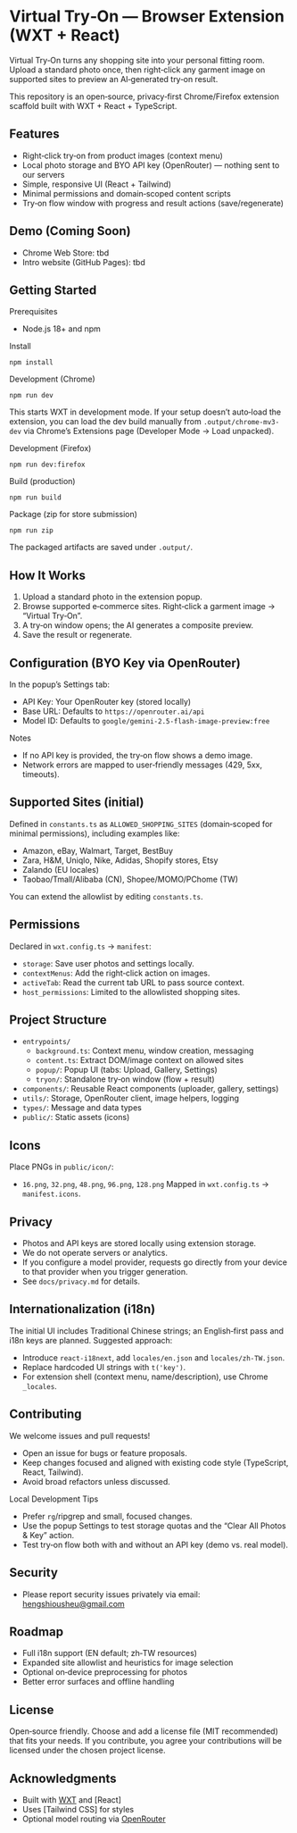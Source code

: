 # Virtual Try‑On — Browser Extension (WXT + React)

Virtual Try‑On turns any shopping site into your personal fitting room. Upload a standard photo once, then right‑click any garment image on supported sites to preview an AI‑generated try‑on result.

This repository is an open‑source, privacy‑first Chrome/Firefox extension scaffold built with WXT + React + TypeScript.

## Features
- Right‑click try‑on from product images (context menu)
- Local photo storage and BYO API key (OpenRouter) — nothing sent to our servers
- Simple, responsive UI (React + Tailwind)
- Minimal permissions and domain‑scoped content scripts
- Try‑on flow window with progress and result actions (save/regenerate)

## Demo (Coming Soon)
- Chrome Web Store: tbd
- Intro website (GitHub Pages): tbd

## Getting Started

Prerequisites
- Node.js 18+ and npm

Install
```
npm install
```

Development (Chrome)
```
npm run dev
```
This starts WXT in development mode. If your setup doesn’t auto‑load the extension, you can load the dev build manually from `.output/chrome-mv3-dev` via Chrome’s Extensions page (Developer Mode → Load unpacked).

Development (Firefox)
```
npm run dev:firefox
```

Build (production)
```
npm run build
```

Package (zip for store submission)
```
npm run zip
```
The packaged artifacts are saved under `.output/`.

## How It Works
1. Upload a standard photo in the extension popup.
2. Browse supported e‑commerce sites. Right‑click a garment image → “Virtual Try‑On”.
3. A try‑on window opens; the AI generates a composite preview.
4. Save the result or regenerate.

## Configuration (BYO Key via OpenRouter)
In the popup’s Settings tab:
- API Key: Your OpenRouter key (stored locally)
- Base URL: Defaults to `https://openrouter.ai/api`
- Model ID: Defaults to `google/gemini-2.5-flash-image-preview:free`

Notes
- If no API key is provided, the try‑on flow shows a demo image.
- Network errors are mapped to user‑friendly messages (429, 5xx, timeouts).

## Supported Sites (initial)
Defined in `constants.ts` as `ALLOWED_SHOPPING_SITES` (domain‑scoped for minimal permissions), including examples like:
- Amazon, eBay, Walmart, Target, BestBuy
- Zara, H&M, Uniqlo, Nike, Adidas, Shopify stores, Etsy
- Zalando (EU locales)
- Taobao/Tmall/Alibaba (CN), Shopee/MOMO/PChome (TW)

You can extend the allowlist by editing `constants.ts`.

## Permissions
Declared in `wxt.config.ts` → `manifest`:
- `storage`: Save user photos and settings locally.
- `contextMenus`: Add the right‑click action on images.
- `activeTab`: Read the current tab URL to pass source context.
- `host_permissions`: Limited to the allowlisted shopping sites.

## Project Structure
- `entrypoints/`
  - `background.ts`: Context menu, window creation, messaging
  - `content.ts`: Extract DOM/image context on allowed sites
  - `popup/`: Popup UI (tabs: Upload, Gallery, Settings)
  - `tryon/`: Standalone try‑on window (flow + result)
- `components/`: Reusable React components (uploader, gallery, settings)
- `utils/`: Storage, OpenRouter client, image helpers, logging
- `types/`: Message and data types
- `public/`: Static assets (icons)

## Icons
Place PNGs in `public/icon/`:
- `16.png`, `32.png`, `48.png`, `96.png`, `128.png`
Mapped in `wxt.config.ts` → `manifest.icons`.

## Privacy
- Photos and API keys are stored locally using extension storage.
- We do not operate servers or analytics.
- If you configure a model provider, requests go directly from your device to that provider when you trigger generation.
- See `docs/privacy.md` for details.

## Internationalization (i18n)
The initial UI includes Traditional Chinese strings; an English‑first pass and i18n keys are planned. Suggested approach:
- Introduce `react-i18next`, add `locales/en.json` and `locales/zh-TW.json`.
- Replace hardcoded UI strings with `t('key')`.
- For extension shell (context menu, name/description), use Chrome `_locales`.

## Contributing
We welcome issues and pull requests!
- Open an issue for bugs or feature proposals.
- Keep changes focused and aligned with existing code style (TypeScript, React, Tailwind).
- Avoid broad refactors unless discussed.

Local Development Tips
- Prefer `rg`/ripgrep and small, focused changes.
- Use the popup Settings to test storage quotas and the “Clear All Photos & Key” action.
- Test try‑on flow both with and without an API key (demo vs. real model).

## Security
- Please report security issues privately via email: hengshiousheu@gmail.com

## Roadmap
- Full i18n support (EN default; zh‑TW resources)
- Expanded site allowlist and heuristics for image selection
- Optional on‑device preprocessing for photos
- Better error surfaces and offline handling

## License
Open‑source friendly. Choose and add a license file (MIT recommended) that fits your needs. If you contribute, you agree your contributions will be licensed under the chosen project license.

## Acknowledgments
- Built with [WXT](https://wxt.dev/) and [React]
- Uses [Tailwind CSS] for styles
- Optional model routing via [OpenRouter](https://openrouter.ai/)
